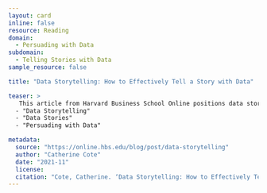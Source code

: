 ```yaml
---
layout: card
inline: false
resource: Reading
domain:
  - Persuading with Data
subdomain:
  - Telling Stories with Data
sample_resource: false

title: "Data Storytelling: How to Effectively Tell a Story with Data"

teaser: >
   This article from Harvard Business School Online positions data storytelling as an essential soft skill that complements hard skills in data analytics. Author Catherine Cote invokes recent research psychology showing that, in most cases, human brains are wired to prefer making meaning out of stories rather than raw data. Emphasizing organizational communication and business contexts, the article offers a useful, quasi-literary framework for doing data storytelling that adopts concepts such as setting, character, and conflict. keywords:
  - "Data Storytelling"
  - "Data Stories"
  - "Persuading with Data"

metadata:
  source: "https://online.hbs.edu/blog/post/data-storytelling"
  author: "Catherine Cote"
  date: "2021-11"
  license: 
  citation: "Cote, Catherine. ‘Data Storytelling: How to Effectively Tell a Story with Data.’ Harvard Business School Online, 2023. https://online.hbs.edu/blog/post/data-storytelling"
---
```

